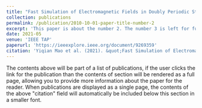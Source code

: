 ```yaml
---
title: "Fast Simulation of Electromagnetic Fields in Doubly Periodic Structures With a Deep Fully Convolutional Network"
collection: publications
permalink: /publication/2010-10-01-paper-title-number-2
excerpt: 'This paper is about the number 2. The number 3 is left for future work.'
date: 2021-05
venue: 'IEEE TAP'
paperurl: 'https://ieeexplore.ieee.org/document/9269359'
citation: 'Yiqian Mao et al. (2021). &quot;Fast Simulation of Electromagnetic Fields in Doubly Periodic Structures With a Deep Fully Convolutional Network.&quot; <i>IEEE TAP</i>. 69(5).'
---
```


The contents above will be part of a list of publications, if the user clicks the link for the publication than the contents of section will be rendered as a full page, allowing you to provide more information about the paper for the reader. When publications are displayed as a single page, the contents of the above "citation" field will automatically be included below this section in a smaller font.
